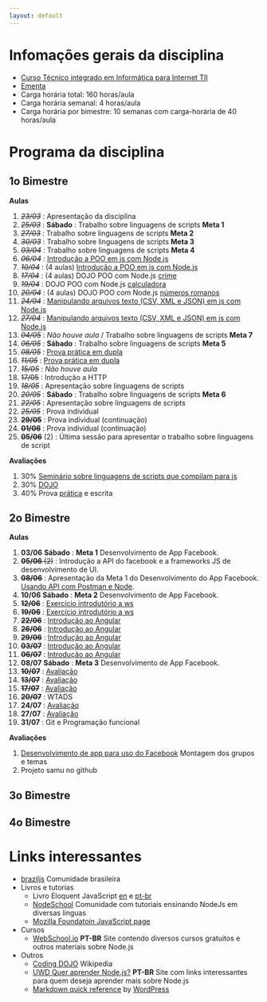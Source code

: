 ```yaml
---
layout: default
---
```


# [](#header-1) Infomações gerais da disciplina

- [Curso Técnico integrado em Informática para Internet TII](http://diatinf.ifrn.edu.br/doku.php?id=cursos:tecnicos:ii:start)
- [Ementa](http://diatinf.ifrn.edu.br/lib/exe/fetch.php?media=cursos:tecnicos:ii:info4_-_programacao_orientada_a_servicos.pdf)
- Carga horária total: 160 horas/aula
- Carga horária semanal: 4 horas/aula
- Carga horária por bimestre: 10 semanas com carga-horária de 40 horas/aula

# [](#header-1) Programa da disciplina

## [](#header-2) 1o Bimestre

**Aulas**

1. ~~_23/03_~~ : Apresentação da disciplina
2. ~~_25/03_~~ : **Sábado** : Trabalho sobre linguagens de scripts __Meta 1__
3. ~~_27/03_~~ : Trabalho sobre linguagens de scripts __Meta 2__
4. ~~_30/03_~~ : Trabalho sobre linguagens de scripts __Meta 3__
5. ~~_03/04_~~ : Trabalho sobre linguagens de scripts __Meta 4__
6. ~~_06/04_~~ : [Introdução a POO em js com Node.js](2017.js.introducao)
7. ~~_10/04_~~ : (4 aulas) [Introdução a POO em js com Node.js](2017.js.introducao)
8. ~~_17/04_~~ : (4 aulas) DOJO POO com Node.js [crime](http://dojopuzzles.com/problemas/exibe/descubra-o-assassino/)
9. ~~_19/04_~~ : DOJO POO com Node.js [calculadora](http://dojopuzzles.com/problemas/exibe/avaliando-expressoes-matematicas/)
10. ~~_20/04_~~ : (4 aulas) DOJO POO com Node.js [números romanos](http://dojopuzzles.com/problemas/exibe/numeros-romanos/)
11. ~~_24/04_~~ : [Manipulando arquivos texto (CSV, XML e JSON) em js com Node.js](2017.js.arquivos_texto.md)
12. ~~_27/04_~~ : [Manipulando arquivos texto (CSV, XML e JSON) em js com Node.js](2017.js.arquivos_texto.md)
13. ~~_04/05_~~ : _Não houve aula_ / Trabalho sobre linguagens de scripts __Meta 7__
14. ~~_06/05_~~ : **Sábado** : Trabalho sobre linguagens de scripts __Meta 5__
15. ~~_08/05_~~ : [Prova prática em dupla](2017.1.prova_pratica.md)
16. ~~_11/05_~~ : [Prova prática em dupla](2017.1.prova_pratica.md)
17. ~~_15/05_~~ : _Não houve aula_
18. ~~17/05~~ : Introdução a HTTP
18. ~~_18/05_~~ : Apresentação sobre linguagens de scripts
19. ~~_20/05_~~ : **Sábado** : Trabalho sobre linguagens de scripts __Meta 6__
20. ~~_22/05_~~ : Apresentação sobre linguagens de scripts
21. ~~_25/05_~~ : Prova individual
22. ~~__29/05__~~ : Prova individual (continuação)
23. ~~__01/06__~~ : Prova individual (continuação)
24. ~~__05/06__~~ (2) : Última sessão para apresentar o trabalho sobre linguagens de script

**Avaliações**
1. 30% [Seminário sobre linguagens de scripts que compilam para js](2017.1.1oBim.Trabalho.Linguagens_de_script)
2. 30% [DOJO](2017.dojo)
3. 40% Prova [prática](2017.1.prova_pratica.md) e escrita

## [](#header-2) 2o Bimestre

**Aulas**

1. __03/06__ **Sábado** : **Meta 1** Desenvolvimento de App Facebook.
2. ~~__05/06__ (2)~~ : Introdução a API do facebook e a frameworks JS de desenvolvimento de UI.
2. ~~__08/06__~~ : Apresentação da Meta 1 do Desenvolvimento do App Facebook. [Usando API com Postman e Node](2017.1.ws.introducao.md).
6. __10/06__ **Sábado** : **Meta 2** Desenvolvimento de App Facebook.
7. ~~__12/06__~~ : [Exercício introdutório a ws](2017.1.ws.introducao.md)
8. ~~__19/06__~~ : [Exercício introdutório a ws](2017.1.ws.introducao.md)
9. ~~__22/06__~~ : [Introdução ao Angular](2017.2.ws.angular.md)
10. ~~__26/06__~~ : [Introdução ao Angular](2017.2.ws.angular.md)
11. ~~__29/06__~~ : [Introdução ao Angular](2017.2.ws.angular.md)
12. ~~__03/07__~~ : [Introdução ao Angular](2017.2.ws.angular.md)
13. ~~__06/07__~~ : [Introdução ao Angular](2017.2.ws.angular.md)
14. __08/07__ **Sábado** : **Meta 3** Desenvolvimento de App Facebook.
15. ~~__10/07__~~ : [Avaliação](2017.2.samu.md)
16. ~~__13/07__~~ : [Avaliação](2017.2.samu.md)
17. ~~__17/07__~~ : [Avaliação](2017.2.samu.md)
18. ~~__20/07__~~ : WTADS
19. __24/07__ : [Avaliação](2017.2.samu.md)
20. __27/07__ : [Avaliação](2017.2.samu.md)
21. __31/07__ : Git e Programação funcional

**Avaliações**
1. [Desenvolvimento de app para uso do Facebook](2017.2.facebook) Montagem dos grupos e temas
2. Projeto samu no github


## [](#header-2) 3o Bimestre



## [](#header-2) 4o Bimestre

# [](#header-1) Links interessantes

- [braziljs](https://github.com/braziljs) Comunidade brasileira
- Livros e tutorias
  - Livro Eloquent JavaScript [en](http://eloquentjavascript.net) e [pt-br](http://braziljs.github.io/eloquente-javascript/)
  - [NodeSchool](https://nodeschool.io/) Comunidade com tutoriais ensinando NodeJs em diversas línguas
  - [Mozilla Foundatoin JavaScript page](https://developer.mozilla.org/en-US/docs/Web/JavaScript)
- Cursos
  - [WebSchool.io](http://webschool.io/) **PT-BR** Site contendo diversos cursos gratuitos e outros materiais sobre Node.js
- Outros
  - [Coding DOJO](https://pt.wikipedia.org/wiki/Coding_Dojo) Wikipedia
  - [UWD Quer aprender Node.js?](https://udgwebdev.com/quer-aprender-node-js-atualizado/) **PT-BR** Site com links interessantes para quem deseja aprender mais sobre Node.js
  - [Markdown quick reference](https://en.support.wordpress.com/markdown-quick-reference/) by [WordPress](http://wordpress.com/)
